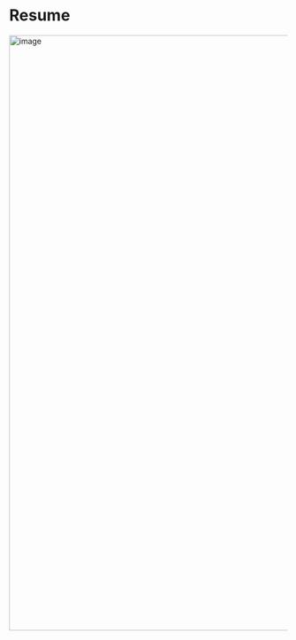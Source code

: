 # Resume

<img width="762" height="1076" alt="image" src="https://github.com/user-attachments/assets/2cc3ffce-51a1-4ff2-a547-8a8f75732e0f" />

